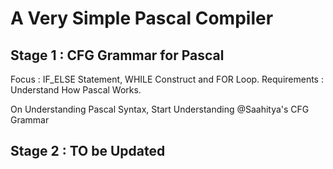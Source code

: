# A Very Simple Pascal Compiler

## Stage 1 : CFG Grammar for Pascal

Focus : IF_ELSE Statement, WHILE Construct and FOR Loop.
Requirements : Understand How Pascal Works.

On Understanding Pascal Syntax, Start Understanding @Saahitya's CFG Grammar

## Stage 2 : TO be Updated